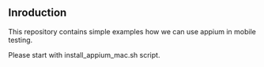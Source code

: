 Inroduction
-----------
This repository contains simple examples how we can use appium in mobile testing.

Please start with install_appium_mac.sh script.


